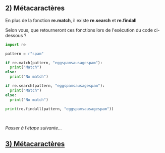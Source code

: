 ## 2) Métacaractères
En plus de la fonction **re.match**, il existe **re.search** et **re.findall**

Selon vous, que retourneront ces fonctions lors de l'exécution du code ci-dessous ?

```python
import re

pattern = r"spam"

if re.match(pattern, "eggspamsausagespam"):
  print("Match")
else:
  print("No match")

if re.search(pattern, "eggspamsausagespam"):
  print("Match")
else:
  print("No match")

print(re.findall(pattern, "eggspamsausagespam"))
```
<br>

*Passer à l'étape suivante...*
## [3) Métacaractères](./regex-py-03.md)
